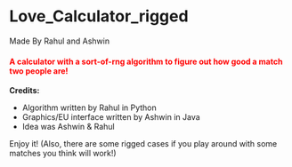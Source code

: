# Love_Calculator_rigged
Made By Rahul and Ashwin

<h4 style = "color:red"> A calculator with a sort-of-rng algorithm to figure out how good a match two people are! </h1>

<strong> Credits: </strong>
<ul> 
 <li> Algorithm written by Rahul in Python </li>

 <li> Graphics/EU interface written by Ashwin in Java </li>

 <li> Idea was Ashwin & Rahul </li>
</ul>

Enjoy it!
(Also, there are some rigged cases if you play around with some matches you think will work!)
